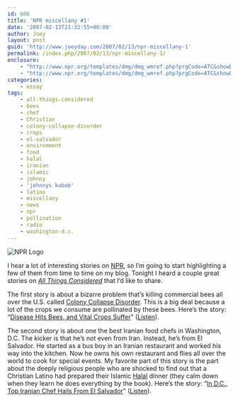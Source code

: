 ```yaml
---
id: 606
title: 'NPR miscellany #1'
date: '2007-02-13T21:32:55+00:00'
author: Joey
layout: post
guid: 'http://www.joeyday.com/2007/02/13/npr-miscellany-1'
permalink: /index.php/2007/02/13/npr-miscellany-1/
enclosure:
    - "http://www.npr.org/templates/dmg/dmg_wmref.php?prgCode=ATC&showDate=13-Feb-2007&segNum=19&mediaPref=WM&sauid=U511893881171423907156&getUnderwriting=1\n0\naudio/x-ms-wax"
    - "http://www.npr.org/templates/dmg/dmg_wmref.php?prgCode=ATC&showDate=13-Feb-2007&segNum=17&mediaPref=WM&sauid=U511893881171423907156&getUnderwriting=1\n0\naudio/x-ms-wax"
categories:
    - essay
tags:
    - all-things-considered
    - bees
    - chef
    - Christian
    - colony-collapse-disorder
    - crops
    - el-salvador
    - environment
    - food
    - halal
    - iranian
    - islamic
    - johnny
    - 'johnnys kabob'
    - latino
    - miscellany
    - news
    - npr
    - pollination
    - radio
    - washington-d.c.
---
```


![NPR Logo](http://joeyday.com/wp-content/uploads/2007/02/logo_npr_125.gif)

I hear a lot of interesting stories on [NPR](http://www.npr.org), so I’m going to start highlighting a few of them from time to time on my blog. Tonight I heard a couple great stories on <cite>[All Things Considered](http://en.wikipedia.org/wiki/All_Things_Considered)</cite> that I’d like to share.

The first story is about a bizarre problem that’s killing commercial bees all over the U.S. called [Colony Collapse Disorder](http://en.wikipedia.org/wiki/Colony_Collapse_Disorder). This is a big deal because a lot of the crops we consume are pollinated by these bees. Here’s the story: “[Disease Hits Bees, and Vital Crops Suffer](http://www.npr.org/templates/story/story.php?storyId=7388742)” ([Listen](http://www.npr.org/templates/dmg/audioplayer.php?prgCode=ATC&showDate=13-Feb-2007&segNum=17)).

The second story is about one the best Iranian food chefs in Washington, D.C. The kicker is that he’s not even from Iran. Instead, he’s from El Salvador. He started as a bus boy in an Iranian restaurant and worked his way into the kitchen. Now he owns his own restaurant and flies all over the world to cook for special events. My favorite part of this story is the part about the deeply religious people who are shocked to find out that a Christian Latino had prepared their Islamic [Halal](http://en.wikipedia.org/wiki/Halal) dinner (they calm down when they learn he does everything by the book). Here’s the story: “[In D.C., Top Iranian Chef Hails From El Salvador](http://www.npr.org/templates/story/story.php?storyId=7388748)” ([Listen](http://www.npr.org/templates/dmg/audioplayer.php?prgCode=ATC&showDate=13-Feb-2007&segNum=19)).